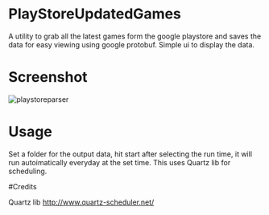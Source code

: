 # PlayStoreUpdatedGames
A utility to grab all the latest games form the google playstore and saves the data for easy viewing using google protobuf. 
Simple ui to display the data. 

# Screenshot

![playstoreparser](https://cloud.githubusercontent.com/assets/5285547/21936514/4eed1ab6-d9a9-11e6-8769-0ff114613217.png)



# Usage 

Set a folder for the output data, hit start after selecting the run time, it will run autoimatically everyday at the set time. 
This uses Quartz lib for scheduling. 

#Credits 

Quartz lib http://www.quartz-scheduler.net/

